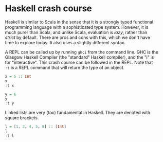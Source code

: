 # Haskell crash course

Haskell is similar to Scala in the sense that it is a strongly typed functional programming language with a sophisticated type system. However, it is much purer than Scala, and unlike Scala, evaluation is *lazy*, rather than *strict* by default. There are pros and cons with this, which we don't have time to explore today. It also uses a slightly different syntax. 

A REPL can be called up by running `ghci` from the command line. GHC is the Glasgow Haskell Compiler (the "standard" Haskell compiler), and the "i" is for "interactive". This crash course can be followed in the REPL. Note that `:t` is a REPL command that will return the type of an object.

```haskell
x = 5 :: Int
x
:t x

y = 6
y
:t y
```

Linked lists are very (too) fundamental in Haskell. They are denoted with square brackets.
```haskell
l = [1, 3, 4, 5, 8] :: [Int]
l
:t l
```



